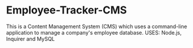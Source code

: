 # Employee-Tracker-CMS
This is a Content Management System (CMS) which uses a command-line application to manage a company's employee database. USES: Node.js, Inquirer and MySQL
